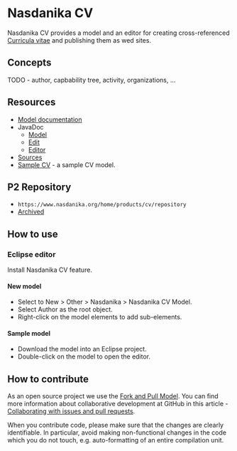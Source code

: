 # Nasdanika CV

Nasdanika CV provides a model and an editor for creating cross-referenced [Curricula vitae](https://en.wikipedia.org/wiki/Curriculum_vitae) and publishing them as wed sites. 

## Concepts 

TODO - author, capbability tree, activity, organizations, ...

## Resources

* [Model documentation](model-doc/index.html)
* JavaDoc
    * [Model](apidocs/org.nasdanika.cv)
    * [Edit](apidocs/org.nasdanika.cv.edit)
    * [Editor](apidocs/org.nasdanika.cv.editor)
* [Sources](cv.zip)
* [Sample CV](Sample.nsdcv) - a sample CV model.    

## P2 Repository

* ``https://www.nasdanika.org/home/products/cv/repository``
* [Archived](org.nasdanika.cv.repository-0.1.0-SNAPSHOT.zip)

## How to use

### Eclipse editor

Install Nasdanika CV feature. 

#### New model

* Select to New > Other > Nasdanika > Nasdanika CV Model.
* Select Author as the root object.
* Right-click on the model elements to add sub-elements.

#### Sample model

* Download the model into an Eclipse project.
* Double-click on the model to open the editor.

## How to contribute

As an open source project we use the [Fork and Pull Model](https://help.github.com/articles/about-collaborative-development-models/).
You can find more information about collaborative development at GitHub in this article - [Collaborating with issues and pull requests](https://help.github.com/categories/collaborating-with-issues-and-pull-requests).

When you contribute code, please make sure that the changes are clearly identifiable. 
In particular, avoid making non-functional changes in the code which you do not touch, e.g. auto-formatting of an entire compilation unit. 

